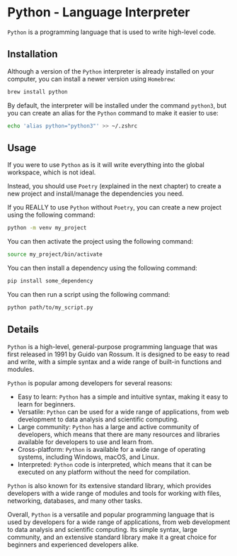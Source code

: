 # Python - Language Interpreter

`Python` is a programming language that is used to write high-level code.

## Installation

Although a version of the `Python` interpreter is already installed on your computer, you can install a newer version using `Homebrew`:

```bash
brew install python
```

By default, the interpreter will be installed under the command `python3`, but you can create an alias for the `Python` command to make it easier to use:

```bash
echo 'alias python="python3"' >> ~/.zshrc
```

## Usage

If you were to use `Python` as is it will write everything into the global workspace, which is not ideal.

Instead, you should use `Poetry` (explained in the next chapter) to create a new project and install/manage the dependencies you need.

If you REALLY to use `Python` without `Poetry`, you can create a new project using the following command:

```bash
python -m venv my_project
```

You can then activate the project using the following command:

```bash
source my_project/bin/activate
```

You can then install a dependency using the following command:

```bash
pip install some_dependency
```

You can then run a script using the following command:

```bash
python path/to/my_script.py
```

## Details

`Python` is a high-level, general-purpose programming language that was first released in 1991 by Guido van Rossum.
It is designed to be easy to read and write, with a simple syntax and a wide range of built-in functions and modules.

`Python` is popular among developers for several reasons:

-   Easy to learn: `Python` has a simple and intuitive syntax, making it easy to learn for beginners.
-   Versatile: `Python` can be used for a wide range of applications, from web development to data analysis and scientific computing.
-   Large community: `Python` has a large and active community of developers, which means that there are many resources and libraries available for developers to use and learn from.
-   Cross-platform: `Python` is available for a wide range of operating systems, including Windows, macOS, and Linux.
-   Interpreted: `Python` code is interpreted, which means that it can be executed on any platform without the need for compilation.

`Python` is also known for its extensive standard library, which provides developers with a wide range of modules and tools for working with files, networking, databases, and many other tasks.

Overall, `Python` is a versatile and popular programming language that is used by developers for a wide range of applications, from web development to data analysis and scientific computing.
Its simple syntax, large community, and an extensive standard library make it a great choice for beginners and experienced developers alike.
